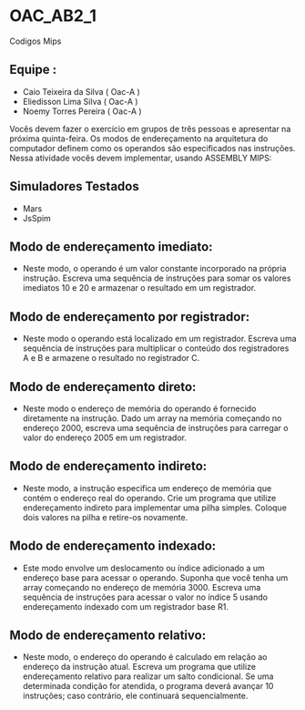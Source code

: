 # OAC_AB2_1
Codigos Mips

## Equipe :
- Caio Teixeira da Silva ( Oac-A )
- Eliedisson Lima Silva ( Oac-A )
- Noemy Torres Pereira ( Oac-A )


Vocês devem fazer o exercício em grupos de três pessoas e apresentar na próxima quinta-feira. Os modos de endereçamento na arquitetura do computador definem como os operandos são especificados nas instruções. Nessa atividade vocês devem implementar, usando ASSEMBLY MIPS: 


## Simuladores Testados 
* Mars
* JsSpim

## Modo de endereçamento imediato:
- Neste modo, o operando é um valor constante incorporado na própria instrução. Escreva uma sequência de instruções para somar os valores imediatos 10 e 20 e armazenar o resultado em um registrador. 

## Modo de endereçamento por registrador:
- Neste modo o operando está localizado em um registrador. Escreva uma sequência de instruções para multiplicar o conteúdo dos registradores A e B e armazene o resultado no registrador C. 

## Modo de endereçamento direto:
- Neste modo o endereço de memória do operando é fornecido diretamente na instrução. Dado um array na memória começando no endereço 2000, escreva uma sequência de instruções para carregar o valor do endereço 2005 em um registrador. 

## Modo de endereçamento indireto:
- Neste modo, a instrução especifica um endereço de memória que contém o endereço real do operando. Crie um programa que utilize endereçamento indireto para implementar uma pilha simples. Coloque dois valores na pilha e retire-os novamente. 

## Modo de endereçamento indexado:
- Este modo envolve um deslocamento ou índice adicionado a um endereço base para acessar o operando. Suponha que você tenha um array começando no endereço de memória 3000. Escreva uma sequência de instruções para acessar o valor no índice 5 usando endereçamento indexado com um registrador base R1.

## Modo de endereçamento relativo:
- Neste modo, o endereço do operando é calculado em relação ao endereço da instrução atual. Escreva um programa que utilize endereçamento relativo para realizar um salto condicional. Se uma determinada condição for atendida, o programa deverá avançar 10 instruções; caso contrário, ele continuará sequencialmente.